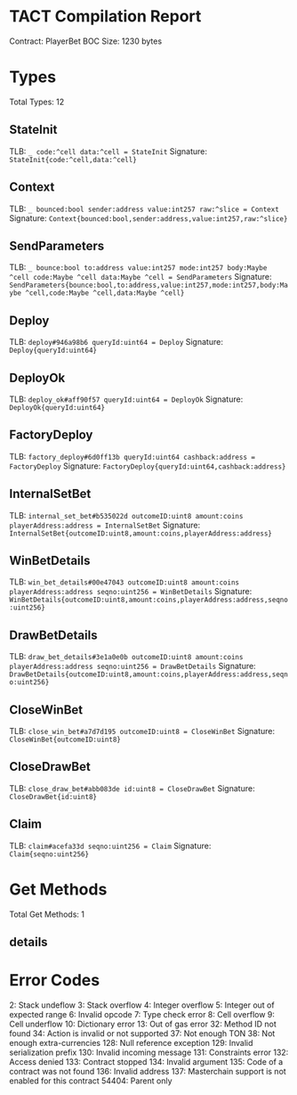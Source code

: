 # TACT Compilation Report
Contract: PlayerBet
BOC Size: 1230 bytes

# Types
Total Types: 12

## StateInit
TLB: `_ code:^cell data:^cell = StateInit`
Signature: `StateInit{code:^cell,data:^cell}`

## Context
TLB: `_ bounced:bool sender:address value:int257 raw:^slice = Context`
Signature: `Context{bounced:bool,sender:address,value:int257,raw:^slice}`

## SendParameters
TLB: `_ bounce:bool to:address value:int257 mode:int257 body:Maybe ^cell code:Maybe ^cell data:Maybe ^cell = SendParameters`
Signature: `SendParameters{bounce:bool,to:address,value:int257,mode:int257,body:Maybe ^cell,code:Maybe ^cell,data:Maybe ^cell}`

## Deploy
TLB: `deploy#946a98b6 queryId:uint64 = Deploy`
Signature: `Deploy{queryId:uint64}`

## DeployOk
TLB: `deploy_ok#aff90f57 queryId:uint64 = DeployOk`
Signature: `DeployOk{queryId:uint64}`

## FactoryDeploy
TLB: `factory_deploy#6d0ff13b queryId:uint64 cashback:address = FactoryDeploy`
Signature: `FactoryDeploy{queryId:uint64,cashback:address}`

## InternalSetBet
TLB: `internal_set_bet#b535022d outcomeID:uint8 amount:coins playerAddress:address = InternalSetBet`
Signature: `InternalSetBet{outcomeID:uint8,amount:coins,playerAddress:address}`

## WinBetDetails
TLB: `win_bet_details#00e47043 outcomeID:uint8 amount:coins playerAddress:address seqno:uint256 = WinBetDetails`
Signature: `WinBetDetails{outcomeID:uint8,amount:coins,playerAddress:address,seqno:uint256}`

## DrawBetDetails
TLB: `draw_bet_details#3e1a0e0b outcomeID:uint8 amount:coins playerAddress:address seqno:uint256 = DrawBetDetails`
Signature: `DrawBetDetails{outcomeID:uint8,amount:coins,playerAddress:address,seqno:uint256}`

## CloseWinBet
TLB: `close_win_bet#a7d7d195 outcomeID:uint8 = CloseWinBet`
Signature: `CloseWinBet{outcomeID:uint8}`

## CloseDrawBet
TLB: `close_draw_bet#abb083de id:uint8 = CloseDrawBet`
Signature: `CloseDrawBet{id:uint8}`

## Claim
TLB: `claim#acefa33d seqno:uint256 = Claim`
Signature: `Claim{seqno:uint256}`

# Get Methods
Total Get Methods: 1

## details

# Error Codes
2: Stack undeflow
3: Stack overflow
4: Integer overflow
5: Integer out of expected range
6: Invalid opcode
7: Type check error
8: Cell overflow
9: Cell underflow
10: Dictionary error
13: Out of gas error
32: Method ID not found
34: Action is invalid or not supported
37: Not enough TON
38: Not enough extra-currencies
128: Null reference exception
129: Invalid serialization prefix
130: Invalid incoming message
131: Constraints error
132: Access denied
133: Contract stopped
134: Invalid argument
135: Code of a contract was not found
136: Invalid address
137: Masterchain support is not enabled for this contract
54404: Parent only